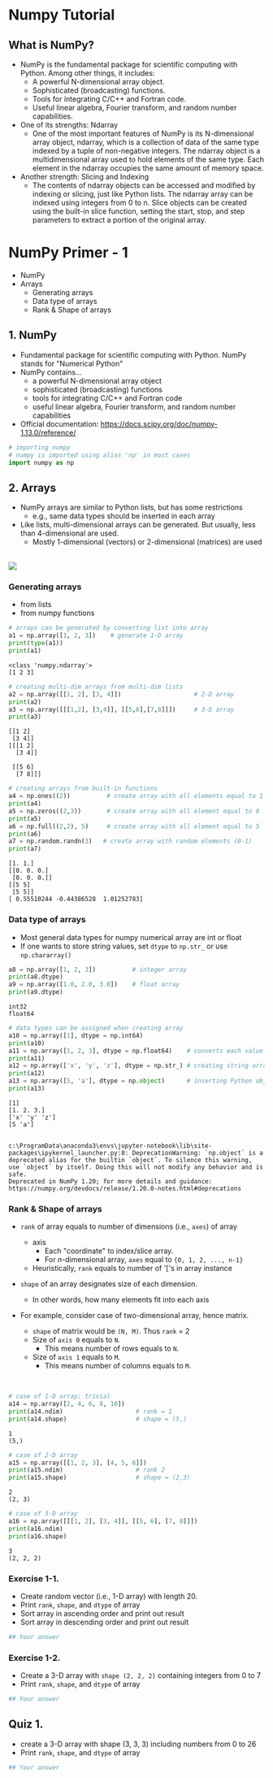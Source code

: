 # Numpy Tutorial

## What is NumPy?
- NumPy is the fundamental package for scientific computing with Python. Among other things, it includes:
  - A powerful N-dimensional array object.
  - Sophisticated (broadcasting) functions.
  - Tools for integrating C/C++ and Fortran code.
  - Useful linear algebra, Fourier transform, and random number capabilities.
- One of its strengths: Ndarray
  - One of the most important features of NumPy is its N-dimensional array object, ndarray, which is a collection of data of the same type indexed by a tuple of non-negative integers. The ndarray object is a multidimensional array used to hold elements of the same type. Each element in the ndarray occupies the same amount of memory space.
- Another strength: Slicing and Indexing
  - The contents of ndarray objects can be accessed and modified by indexing or slicing, just like Python lists. The ndarray array can be indexed using integers from 0 to n. Slice objects can be created using the built-in slice function, setting the start, stop, and step parameters to extract a portion of the original array.

# NumPy Primer - 1
- NumPy
- Arrays
    - Generating arrays
    - Data type of arrays
    - Rank & Shape of arrays

## 1. NumPy
- Fundamental package for scientific computing with Python. NumPy stands for "Numerical Python"
- NumPy contains...
    - a powerful N-dimensional array object
    - sophisticated (broadcasting) functions
    - tools for integrating C/C++ and Fortran code
    - useful linear algebra, Fourier transform, and random number capabilities
- Official documentation: https://docs.scipy.org/doc/numpy-1.13.0/reference/


```python
# importing numpy 
# numpy is imported using alias 'np' in most cases
import numpy as np
```

## 2. Arrays
- NumPy arrays are similar to Python lists, but has some restrictions 
    - e.g., same data types should be inserted in each array
- Like lists, multi-dimensional arrays can be generated. But usually, less than 4-dimensional are used. 
    - Mostly 1-dimensional (vectors) or 2-dimensional (matrices) are used
    
<br>
<img src="http://community.datacamp.com.s3.amazonaws.com/community/production/ckeditor_assets/pictures/332/content_arrays-axes.png" stype= "width: 400px"/>

### Generating arrays
- from lists
- from numpy functions


```python
# arrays can be generated by converting list into array
a1 = np.array([1, 2, 3])    # generate 1-D array
print(type(a1))
print(a1)
```

    <class 'numpy.ndarray'>
    [1 2 3]
    


```python
# creating multi-dim arrays from multi-dim lists
a2 = np.array([[1, 2], [3, 4]])                    # 2-D array
print(a2)
a3 = np.array([[[1,2], [3,4]], [[5,6],[7,8]]])     # 3-D array
print(a3)
```

    [[1 2]
     [3 4]]
    [[[1 2]
      [3 4]]
    
     [[5 6]
      [7 8]]]
    


```python
# creating arrays from built-in functions
a4 = np.ones((2))          # create array with all elements equal to 1
print(a4)
a5 = np.zeros((2,3))       # create array with all element equal to 0
print(a5)
a6 = np.full((2,2), 5)     # create array with all element equal to 5
print(a6)
a7 = np.random.randn(3)   # create array with random elements (0-1)
print(a7)
```

    [1. 1.]
    [[0. 0. 0.]
     [0. 0. 0.]]
    [[5 5]
     [5 5]]
    [ 0.55510244 -0.44386528  1.01252783]
    

### Data type of arrays
- Most general data types for numpy numerical array are int or float
- If one wants to store string values, set ```dtype``` to ```np.str_``` or use ```np.chararray()``` 


```python
a8 = np.array([1, 2, 3])          # integer array
print(a8.dtype)
a9 = np.array([1.0, 2.0, 3.0])    # float array
print(a9.dtype)
```

    int32
    float64
    


```python
# data types can be assigned when creating array
a10 = np.array([1], dtype = np.int64)
print(a10)
a11 = np.array([1, 2, 3], dtype = np.float64)    # converts each value into float
print(a11)
a12 = np.array(['x', 'y', 'z'], dtype = np.str_) # creating string array
print(a12)
a13 = np.array([5, 'a'], dtype = np.object)      # inserting Python objects into array
print(a13)
```

    [1]
    [1. 2. 3.]
    ['x' 'y' 'z']
    [5 'a']
    

    c:\ProgramData\anaconda3\envs\jupyter-notebook\lib\site-packages\ipykernel_launcher.py:8: DeprecationWarning: `np.object` is a deprecated alias for the builtin `object`. To silence this warning, use `object` by itself. Doing this will not modify any behavior and is safe. 
    Deprecated in NumPy 1.20; for more details and guidance: https://numpy.org/devdocs/release/1.20.0-notes.html#deprecations
      
    

### Rank & Shape of arrays
- ```rank``` of array equals to number of dimensions (i.e., ```axes```) of array
    - axis
        - Each "coordinate" to index/slice array. 
        - For *n*-dimensional array, ```axes``` equal to ```{0, 1, 2, ..., n-1}```
    - Heuristically, ```rank``` equals to number of '['s in array instance
- ```shape``` of an array designates size of each dimension. 
    - In other words, how many elements fit into each axis

- For example, consider case of two-dimensional array, hence matrix.
    - ```shape``` of matrix would be ```(N, M)```. Thus ```rank``` = 2
    - Size of ```axis 0``` equals to ```N```. 
        - This means number of rows equals to ```N```.
    - Size of ```axis 1``` equals to ```M```.
        - This means number of columns equals to ```M```.

<br>    



```python
# case of 1-D array; trivial
a14 = np.array([2, 4, 6, 8, 10])
print(a14.ndim)                    # rank = 1
print(a14.shape)                   # shape = (5,)
```

    1
    (5,)
    


```python
# case of 2-D array
a15 = np.array([[1, 2, 3], [4, 5, 6]])
print(a15.ndim)                    # rank 2
print(a15.shape)                   # shape = (2,3)
```

    2
    (2, 3)
    


```python
# case of 3-D array
a16 = np.array([[[1, 2], [3, 4]], [[5, 6], [7, 8]]])
print(a16.ndim)
print(a16.shape)
```

    3
    (2, 2, 2)
    

### Exercise 1-1.
- Create random vector (i.e., 1-D array) with length 20.
- Print ```rank```, ```shape```, and ```dtype``` of array
- Sort array in ascending order and print out result
- Sort array in descending order and print out result


```python
## Your answer

```


### Exercise 1-2.
- Create a 3-D array with ```shape (2, 2, 2)``` containing integers from 0 to 7
- Print ```rank```, ```shape```, and ```dtype``` of array


```python
## Your answer

```


## Quiz 1.
- create a 3-D array with shape (3, 3, 3) including numbers from 0 to 26
- Print ```rank```, ```shape```, and ```dtype``` of array



```python
## Your answer

```

